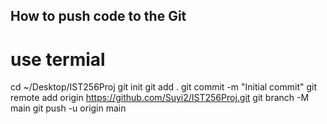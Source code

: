 ## How to push code to the Git

# use termial
   cd ~/Desktop/IST256Proj
   git init
   git add .
   git commit -m "Initial commit"
   git remote add origin https://github.com/Suyi2/IST256Proj.git
git branch -M main
git push -u origin main


